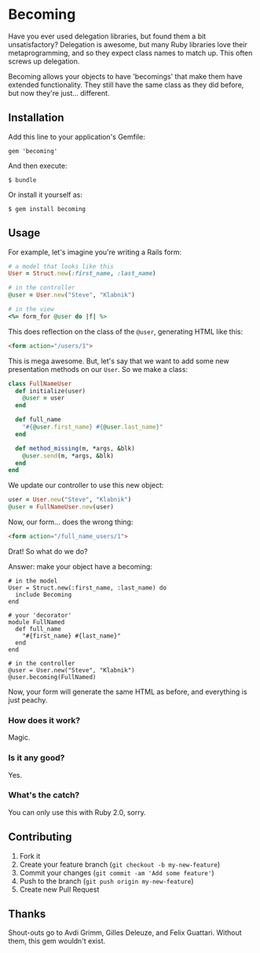 # Becoming

Have you ever used delegation libraries, but found them a bit unsatisfactory?
Delegation is awesome, but many Ruby libraries love their metaprogramming, and
so they expect class names to match up. This often screws up delegation.

Becoming allows your objects to have 'becomings' that make them have extended
functionality. They still have the same class as they did before, but now
they're just... different.

## Installation

Add this line to your application's Gemfile:

    gem 'becoming'

And then execute:

    $ bundle

Or install it yourself as:

    $ gem install becoming

## Usage

For example, let's imagine you're writing a Rails form:

```ruby
# a model that looks like this
User = Struct.new(:first_name, :last_name)

# in the controller
@user = User.new("Steve", "Klabnik")

# in the view
<%= form_for @user do |f| %>
```

This does reflection on the class of the `@user`, generating HTML like this:

```html
<form action="/users/1">
```

This is mega awesome. But, let's say that we want to add some new presentation
methods on our `User`. So we make a class:

```ruby
class FullNameUser
  def initialize(user)
    @user = user
  end

  def full_name
    "#{@user.first_name} #{@user.last_name}"
  end

  def method_missing(m, *args, &blk)
    @user.send(m, *args, &blk)
  end
end
```

We update our controller to use this new object:

```ruby
user = User.new("Steve", "Klabnik")
@user = FullNameUser.new(user)
```

Now, our form... does the wrong thing:

```html
<form action="/full_name_users/1">
```

Drat! So what do we do?

Answer: make your object have a becoming:

```
# in the model
User = Struct.new(:first_name, :last_name) do
  include Becoming
end

# your 'decorator'
module FullNamed
  def full_name
    "#{first_name} #{last_name}"
  end
end

# in the controller
@user = User.new("Steve", "Klabnik")
@user.becoming(FullNamed)
```

Now, your form will generate the same HTML as before, and everything is
just peachy.

### How does it work?

Magic.

### Is it any good?

Yes.

### What's the catch?

You can only use this with Ruby 2.0, sorry. 

## Contributing

1. Fork it
2. Create your feature branch (`git checkout -b my-new-feature`)
3. Commit your changes (`git commit -am 'Add some feature'`)
4. Push to the branch (`git push origin my-new-feature`)
5. Create new Pull Request

## Thanks

Shout-outs go to Avdi Grimm, Gilles Deleuze, and Felix Guattari. Without them,
this gem wouldn't exist.
